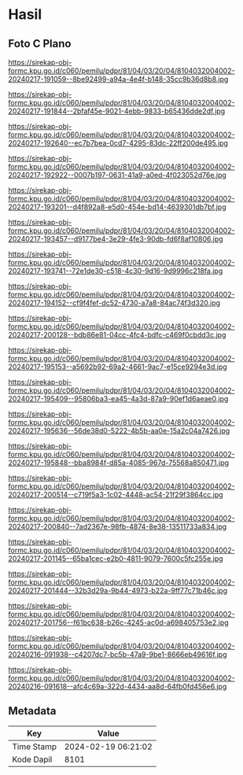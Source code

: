 # Hasil

## Foto C Plano

https://sirekap-obj-formc.kpu.go.id/c060/pemilu/pdpr/81/04/03/20/04/8104032004002-20240217-191059--8be92499-a94a-4e4f-b148-35cc9b36d8b8.jpg

https://sirekap-obj-formc.kpu.go.id/c060/pemilu/pdpr/81/04/03/20/04/8104032004002-20240217-191844--2bfaf45e-9021-4ebb-9833-b65436dde2df.jpg

https://sirekap-obj-formc.kpu.go.id/c060/pemilu/pdpr/81/04/03/20/04/8104032004002-20240217-192640--ec7b7bea-0cd7-4295-83dc-22ff200de495.jpg

https://sirekap-obj-formc.kpu.go.id/c060/pemilu/pdpr/81/04/03/20/04/8104032004002-20240217-192922--0007b197-0631-41a9-a0ed-4f023052d76e.jpg

https://sirekap-obj-formc.kpu.go.id/c060/pemilu/pdpr/81/04/03/20/04/8104032004002-20240217-193201--d4f892a8-e5d0-454e-bd14-4639301db7bf.jpg

https://sirekap-obj-formc.kpu.go.id/c060/pemilu/pdpr/81/04/03/20/04/8104032004002-20240217-193457--d9177be4-3e29-4fe3-90db-fd6f8af10806.jpg

https://sirekap-obj-formc.kpu.go.id/c060/pemilu/pdpr/81/04/03/20/04/8104032004002-20240217-193741--72e1de30-c518-4c30-9d16-9d9996c218fa.jpg

https://sirekap-obj-formc.kpu.go.id/c060/pemilu/pdpr/81/04/03/20/04/8104032004002-20240217-194152--cf9f4fef-dc52-4730-a7a8-84ac74f3d320.jpg

https://sirekap-obj-formc.kpu.go.id/c060/pemilu/pdpr/81/04/03/20/04/8104032004002-20240217-200128--bdb86e81-04cc-4fc4-bdfc-c469f0cbdd3c.jpg

https://sirekap-obj-formc.kpu.go.id/c060/pemilu/pdpr/81/04/03/20/04/8104032004002-20240217-195153--a5692b92-69a2-4661-9ac7-e15ce9294e3d.jpg

https://sirekap-obj-formc.kpu.go.id/c060/pemilu/pdpr/81/04/03/20/04/8104032004002-20240217-195409--95806ba3-ea45-4a3d-87a9-90ef1d6aeae0.jpg

https://sirekap-obj-formc.kpu.go.id/c060/pemilu/pdpr/81/04/03/20/04/8104032004002-20240217-195636--56de38d0-5222-4b5b-aa0e-15a2c04a7426.jpg

https://sirekap-obj-formc.kpu.go.id/c060/pemilu/pdpr/81/04/03/20/04/8104032004002-20240217-195848--bba8984f-d85a-4085-967d-75568a850471.jpg

https://sirekap-obj-formc.kpu.go.id/c060/pemilu/pdpr/81/04/03/20/04/8104032004002-20240217-200514--c719f5a3-1c02-4448-ac54-21f29f3864cc.jpg

https://sirekap-obj-formc.kpu.go.id/c060/pemilu/pdpr/81/04/03/20/04/8104032004002-20240217-200840--7ad2367e-98fb-4874-8e38-13511733a834.jpg

https://sirekap-obj-formc.kpu.go.id/c060/pemilu/pdpr/81/04/03/20/04/8104032004002-20240217-201145--65ba1cec-e2b0-4811-9079-7600c5fc255e.jpg

https://sirekap-obj-formc.kpu.go.id/c060/pemilu/pdpr/81/04/03/20/04/8104032004002-20240217-201444--32b3d29a-9b44-4973-b22a-9ff77c71b46c.jpg

https://sirekap-obj-formc.kpu.go.id/c060/pemilu/pdpr/81/04/03/20/04/8104032004002-20240217-201756--f61bc638-b26c-4245-ac0d-a698405753e2.jpg

https://sirekap-obj-formc.kpu.go.id/c060/pemilu/pdpr/81/04/03/20/04/8104032004002-20240216-091938--c4207dc7-bc5b-47a9-9be1-8666eb49616f.jpg

https://sirekap-obj-formc.kpu.go.id/c060/pemilu/pdpr/81/04/03/20/04/8104032004002-20240216-091618--afc4c69a-322d-4434-aa8d-64fb0fd456e6.jpg


## Metadata

| Key        | Value               |
| ---------- | ------------------- |
| Time Stamp | 2024-02-19 06:21:02 |
| Kode Dapil | 8101                |




